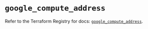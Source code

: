 # `google_compute_address`

Refer to the Terraform Registry for docs: [`google_compute_address`](https://registry.terraform.io/providers/hashicorp/google-beta/6.6.0/docs/resources/google_compute_address).
